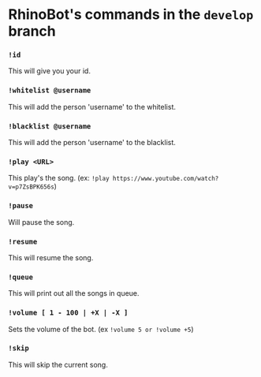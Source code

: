 # RhinoBot's commands in the `develop` branch

### `!id`

This will give you your id.

### `!whitelist @username`

This will add the person 'username' to the whitelist.

### `!blacklist @username`

This will add the person 'username' to the blacklist.

### `!play <URL>`

This play's the song. (ex: `!play https://www.youtube.com/watch?v=p7ZsBPK656s`)

### `!pause`

Will pause the song.

### `!resume`

This will resume the song.

### `!queue`

This will print out all the songs in queue.

### `!volume [ 1 - 100 | +X | -X ]`

Sets the volume of the bot. (ex `!volume 5 or !volume +5`)

### `!skip`

This will skip the current song.
